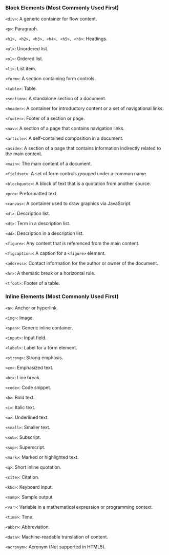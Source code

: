 ### Block Elements (Most Commonly Used First)

```<div>```: A generic container for flow content.

```<p>```: Paragraph.

```<h1>, <h2>, <h3>, <h4>, <h5>, <h6>```: Headings.

```<ul>```: Unordered list.

```<ol>```: Ordered list.

```<li>```: List item.

```<form>```: A section containing form controls.

```<table>```: Table.

```<section>```: A standalone section of a document.

```<header>```: A container for introductory content or a set of navigational links.

```<footer>```: Footer of a section or page.

```<nav>```: A section of a page that contains navigation links.

```<article>```: A self-contained composition in a document.

```<aside>```: A section of a page that contains information indirectly related to the main content.

```<main>```: The main content of a document.

```<fieldset>```: A set of form controls grouped under a common name.

```<blockquote>```: A block of text that is a quotation from another source.

```<pre>```: Preformatted text.

```<canvas>```: A container used to draw graphics via JavaScript.

```<dl>```: Description list.

```<dt>```: Term in a description list.

```<dd>```: Description in a description list.

```<figure>```: Any content that is referenced from the main content.

```<figcaption>```: A caption for a ``<figure>`` element.

`<address>`: Contact information for the author or owner of the document.

`<hr>`: A thematic break or a horizontal rule.

`<tfoot>`: Footer of a table.



### Inline Elements (Most Commonly Used First)

`<a>`: Anchor or hyperlink.

`<img>`: Image.

`<span>`: Generic inline container.

`<input>`: Input field.

`<label>`: Label for a form element.

`<strong>`: Strong emphasis.

`<em>`: Emphasized text.

`<br>`: Line break.

`<code>`: Code snippet.

`<b>`: Bold text.

`<i>`: Italic text.

`<u>`: Underlined text.

`<small>`: Smaller text.

`<sub>`: Subscript.

`<sup>`: Superscript.

`<mark>`: Marked or highlighted text.

`<q>`: Short inline quotation.

`<cite>`: Citation.

`<kbd>`: Keyboard input.

`<samp>`: Sample output.

`<var>`: Variable in a mathematical expression or programming context.

`<time>`: Time.

`<abbr>`: Abbreviation.

`<data>`: Machine-readable translation of content.

`<acronym>`: Acronym (Not supported in HTML5).